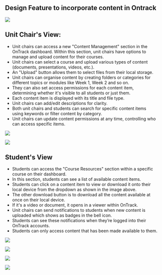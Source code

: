 ﻿## Design Feature to incorporate content in Ontrack

![](1.png)

## Unit Chair's View:

- Unit chairs can access a new "Content Management" section in the OnTrack dashboard. Within this
  section, unit chairs have options to manage and upload content for their courses.
- Unit chairs can select a course and upload various types of content (documents, presentations,
  videos, etc.).
- An "Upload" button allows them to select files from their local storage.
- Unit chairs can organise content by creating folders or categories for different topics or modules
  like Week 1, Week 2 and so on.
- They can also set access permissions for each content item, determining whether it's visible to
  all students or just them.
- Each content item is displayed with its title and file type.
- Unit chairs can add/edit descriptions for clarity.
- Both unit chairs and students can search for specific content items using keywords or filter
  content by category.
- Unit chairs can update content permissions at any time, controlling who can access specific items.

![](2.png)

![](3.png)

## Student's View

- Students can access the "Course Resources" section within a specific course on their dashboard.
- In this section, students can see a list of available content items.
- Students can click on a content item to view or download it onto their local device from the
  dropdown as shown in the image above.
- The other download button is to download all the content available at once on their local device.
- If it's a video or document, it opens in a viewer within OnTrack.
- Unit chairs can send notifications to students when new content is uploaded which shows as badges
  in the bell icon.
- Students can see these notifications when they’re logged into their OnTrack accounts.
- Students can only access content that has been made available to them.

![](4.png)

![](5.png)

![](6.png)

![](7.png)
